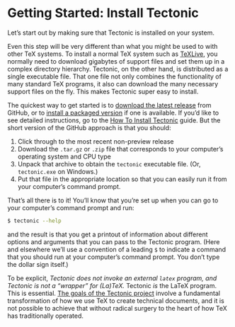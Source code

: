 # Getting Started: Install Tectonic

Let’s start out by making sure that Tectonic is installed on your system.

Even this step will be very different than what you might be used to with other
TeX systems. To install a normal TeX system such as [TeXLive], you normally need
to download gigabytes of support files and set them up in a complex directory
hierarchy. Tectonic, on the other hand, is distributed as a single executable
file. That one file not only combines the functionality of many standard TeX
programs, it also can download the many necessary support files on the fly. This
makes Tectonic super easy to install.

[TeXLive]: https://www.tug.org/texlive/acquire-netinstall.html

The quickest way to get started is to [download the latest release][gh-latest]
from GitHub, or to [install a packaged version][inst-packaged] if one is
available. If you’d like to see detailed instructions, go to the [How To Install
Tectonic][inst-ref] guide. But the short version of the GitHub approach is that
you should:

1. Click through to the most recent non-preview release
2. Download the `.tar.gz` or `.zip` file that corresponds to your computer’s
   operating system and CPU type
3. Unpack that archive to obtain the `tectonic` executable file. (Or,
   `tectonic.exe` on Windows.)
4. Put that file in the appropriate location so that you can easily run it from
   your computer’s command prompt.

[gh-latest]: https://tectonic-typesetting.github.io/latest.html
[inst-packaged]: ../installation/index.md#pre-built-binary-packages
[inst-ref]: ../installation/index.md

That’s all there is to it! You’ll know that you’re set up when you can go to
your computer’s command prompt and run:

```sh
$ tectonic --help
```

and the result is that you get a printout of information about different options
and arguments that you can pass to the Tectonic program. (Here and elsewhere
we’ll use a convention of a leading `$` to indicate a command that you should
run at your computer’s command prompt. You don’t type the dollar sign itself.)

To be explicit, *Tectonic does not invoke an external `latex` program, and
Tectonic is not a “wrapper” for (La)TeX.* Tectonic *is* the LaTeX program. This
is essential. [The goals of the Tectonic project][goals] involve a fundamental
transformation of how we use TeX to create technical documents, and it is not
possible to achieve that without radical surgery to the heart of how TeX has
traditionally operated.

[goals]: ../introduction/index.md#the-goals-of-tectonic